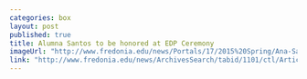 ```yaml
---
categories: box
layout: post
published: true
title: Alumna Santos to be honored at EDP Ceremony
imageUrl: "http://www.fredonia.edu/news/Portals/17/2015%20Spring/Ana-Santos-for-web.jpg"
link: "http://www.fredonia.edu/news/ArchivesSearch/tabid/1101/ctl/ArticleView/mid/1878/articleId/5220/Alumna_Ana_Santos_and_students_to_be_honored_at_EDP_Award_Ceremony.aspx"
---
```



